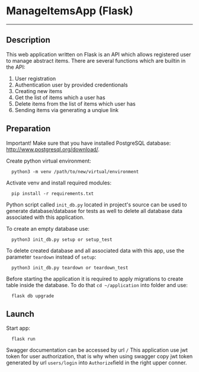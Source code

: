 # ManageItemsApp (Flask)
_____________________________
## Description
This web application written on Flask is an API which allows registered user to manage abstract items.
There are several functions which are builtin in the API:

1. User registration
2. Authentication user by provided credentionals
3. Creating new items
4. Get the list of items which a user has
5. Delete items from the list of items which user has
6. Sending items via generating a unqiue link


## Preparation
Important!
Make sure that you have installed PostgreSQL database: http://www.postgresql.org/download/.

Create python virtual environment:
```
  python3 -m venv /path/to/new/virtual/environment
```
Activate venv and install required modules:
```
  pip install -r requirements.txt
```
Python script called `init_db.py` located in project's source can be used to generate database/database for tests
as well to delete all database data associated with this application.

To create an empty database use:
```
  python3 init_db.py setup or setup_test
```
To delete created database and all associated data with this app, use the parameter `teardown` instead of `setup`:
```
  python3 init_db.py teardown or teardown_test
```
Before starting the application it is required to apply migrations to create table inside the database.
To do that `cd ~/application` into folder and use:
```
  flask db upgrade
```

## Launch
Start app:
```
  flask run
```
Swagger documentation can be accessed by url `/`
This application use jwt token for user authorization, that is why when using swagger copy jwt token generated by
url `users/login` into `Authorize`field in the right upper conner.
